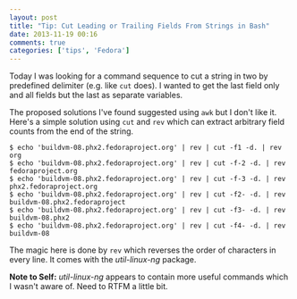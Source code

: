 ```yaml
---
layout: post
title: "Tip: Cut Leading or Trailing Fields From Strings in Bash"
date: 2013-11-19 00:16
comments: true
categories: ['tips', 'Fedora']
---
```


Today I was looking for a command sequence to cut a string in two by predefined
delimiter (e.g. like `cut` does). I wanted to get the last field only and all
fields but the last as separate variables.

The proposed solutions I've found suggested using `awk` but I don't like it.
Here's a simple solution using `cut` and `rev` which can extract arbitrary
field counts from the end of the string. 

    $ echo 'buildvm-08.phx2.fedoraproject.org' | rev | cut -f1 -d. | rev
    org
    $ echo 'buildvm-08.phx2.fedoraproject.org' | rev | cut -f-2 -d. | rev
    fedoraproject.org
    $ echo 'buildvm-08.phx2.fedoraproject.org' | rev | cut -f-3 -d. | rev
    phx2.fedoraproject.org
    $ echo 'buildvm-08.phx2.fedoraproject.org' | rev | cut -f2- -d. | rev
    buildvm-08.phx2.fedoraproject
    $ echo 'buildvm-08.phx2.fedoraproject.org' | rev | cut -f3- -d. | rev
    buildvm-08.phx2
    $ echo 'buildvm-08.phx2.fedoraproject.org' | rev | cut -f4- -d. | rev
    buildvm-08

The magic here is done by `rev` which reverses the order of characters in every
line. It comes with the *util-linux-ng* package.

**Note to Self:** *util-linux-ng* appears to contain more useful commands which
I wasn't aware of. Need to RTFM a little bit.
